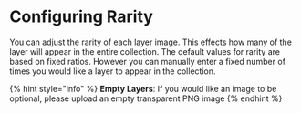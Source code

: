 # Configuring Rarity

You can adjust the rarity of each layer image. This effects how many of the layer will appear in the entire collection. The default values for rarity are based on fixed ratios. However you can manually enter a fixed number of times you would like a layer to appear in the collection.

{% hint style="info" %}
**Empty Layers**: If you would like an image to be optional, please upload an empty transparent PNG image
{% endhint %}
